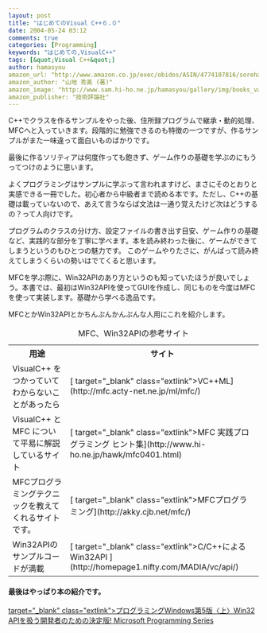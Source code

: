```yaml
---
layout: post
title: "はじめてのVisual C++６.０"
date: 2004-05-24 03:12
comments: true
categories: [Programming]
keywords: "はじめての,VisualC++"
tags: [&quot;Visual C++&quot;]
author: hamasyou
amazon_url: "http://www.amazon.co.jp/exec/obidos/ASIN/4774107816/sorehabooks-22"
amazon_author: "山地 秀美 (著)"
amazon_image: "http://www.sam.hi-ho.ne.jp/hamasyou/gallery/img/books_value/hazimeteno_visualc%2B%2B.jpg"
amazon_publisher: "技術評論社"
---
```


C++でクラスを作るサンプルをやった後、住所録プログラムで継承・動的処理、MFCへと入っていきます。段階的に勉強できるのも特徴の一つですが、作るサンプルがまた一味違って面白いものばかりです。


<!-- more -->

最後に作るソリティアは何度作っても飽きず、ゲーム作りの基礎を学ぶのにもうってつけのように思います。

よくプログラミングはサンプルに学ぶって言われますけど、まさにそのとおりと実感できる一冊でした。初心者から中級者まで読める本です。ただし、C++の基礎は載っていないので、あえて言うならば文法は一通り覚えたけど次はどうするの？って人向けです。

プログラムのクラスの分け方、設定ファイルの書き出す目安、ゲーム作りの基礎など、実践的な部分を丁寧に学べます。本を読み終わった後に、ゲームができてしまうというのもひとつの魅力です。
このゲームやりたさに、がんばって読み終えてしまうくらいの勢いはでてくると思います。

MFCを学ぶ際に、Win32APIのあり方というのも知っていたほうが良いでしょう。本書では、最初はWin32APIを使ってGUIを作成し、同じものを今度はMFCを使って実装します。基礎から学べる逸品です。

MFCとかWin32APIとかちんぷんかんぷんな人用にこれを紹介します。

<table>
  <caption>MFC、Win32APIの参考サイト</caption>
  <tr>
    <th>用途</th><th>サイト</th>
  </tr>
  <tr>
    <td>VisualC++ をつかっていてわからないことがあったら</td>
    <td>[ target="_blank" class="extlink">VC++ML](http://mfc.acty-net.ne.jp/ml/mfc/)</td>
  </tr>
  <tr>
    <td>VisualC++ と MFC について平易に解説しているサイト</td>
    <td>[ target="_blank" class="extlink">MFC 実践プログラミング ヒント集](http://www.hi-ho.ne.jp/hawk/mfc0401.html)</td>
  </tr>
  <tr>
    <td>MFCプログラミングテクニックを教えてくれるサイトです。</td>
    <td>[ target="_blank" class="extlink">MFCプログラミング](http://akky.cjb.net/mfc/)</td>
  </tr>
  <tr>
    <td>Win32APIのサンプルコードが満載</td>
    <td>[ target="_blank" class="extlink">C/C++によるWin32API ](http://homepage1.nifty.com/MADIA/vc/api/)</td>
  </tr>
</table>

<h4>最後はやっぱり本の紹介です。</h4>

[ target="_blank" class="extlink">プログラミングWindows第5版〈上〉Win32 APIを扱う開発者のための決定版!    Microsoft Programming Series](http://www.amazon.co.jp/exec/obidos/ASIN/4756136001/sorehabooks-22)





